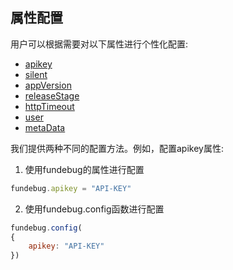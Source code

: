 ## 属性配置

用户可以根据需要对以下属性进行个性化配置:

- [apikey](./apikey.md)
- [silent](./silent.md)
- [appVersion](./appversion.md)
- [releaseStage](./releasestage.md)
- [httpTimeout](./httptimeout.md)
- [user](./user.md)
- [metaData](./metadata.md)

我们提供两种不同的配置方法。例如，配置apikey属性:

 1. 使用fundebug的属性进行配置

 ```js
 fundebug.apikey = "API-KEY" 
 ```

 2. 使用fundebug.config函数进行配置

 ```js
 fundebug.config(
 {
     apikey: "API-KEY"
 })
 ```